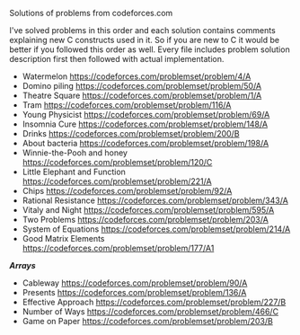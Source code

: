 Solutions of problems from codeforces.com

I've solved problems in this order and each solution contains comments
explaining new C constructs used in it. So if you are new to C it would be
better if you followed this order as well. Every file includes problem solution
description first then followed with actual implementation.

* Watermelon https://codeforces.com/problemset/problem/4/A
* Domino piling https://codeforces.com/problemset/problem/50/A
* Theatre Square https://codeforces.com/problemset/problem/1/A
* Tram https://codeforces.com/problemset/problem/116/A
* Young Physicist https://codeforces.com/problemset/problem/69/A
* Insomnia Cure https://codeforces.com/problemset/problem/148/A
* Drinks https://codeforces.com/problemset/problem/200/B
* About bacteria https://codeforces.com/problemset/problem/198/A
* Winnie-the-Pooh and honey https://codeforces.com/problemset/problem/120/C
* Little Elephant and Function https://codeforces.com/problemset/problem/221/A
* Chips https://codeforces.com/problemset/problem/92/A
* Rational Resistance https://codeforces.com/problemset/problem/343/A
* Vitaly and Night https://codeforces.com/problemset/problem/595/A
* Two Problems https://codeforces.com/problemset/problem/203/A
* System of Equations https://codeforces.com/problemset/problem/214/A
* Good Matrix Elements https://codeforces.com/problemset/problem/177/A1

***Arrays***
* Cableway https://codeforces.com/problemset/problem/90/A
* Presents https://codeforces.com/problemset/problem/136/A
* Effective Approach https://codeforces.com/problemset/problem/227/B
* Number of Ways https://codeforces.com/problemset/problem/466/C
* Game on Paper https://codeforces.com/problemset/problem/203/B